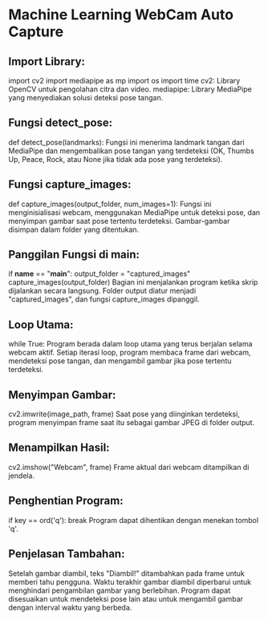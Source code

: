 # Machine Learning WebCam Auto Capture

## Import Library:
import cv2
import mediapipe as mp
import os
import time
cv2: Library OpenCV untuk pengolahan citra dan video.
mediapipe: Library MediaPipe yang menyediakan solusi deteksi pose tangan.

## Fungsi detect_pose:
def detect_pose(landmarks):
Fungsi ini menerima landmark tangan dari MediaPipe dan mengembalikan pose tangan yang terdeteksi (OK, Thumbs Up, Peace, Rock, atau None jika tidak ada pose yang terdeteksi).

## Fungsi capture_images:
def capture_images(output_folder, num_images=1):
Fungsi ini menginisialisasi webcam, menggunakan MediaPipe untuk deteksi pose, dan menyimpan gambar saat pose tertentu terdeteksi. Gambar-gambar disimpan dalam folder yang ditentukan.

## Panggilan Fungsi di __main__:
if __name__ == "__main__":
    output_folder = "captured_images"
    capture_images(output_folder)
Bagian ini menjalankan program ketika skrip dijalankan secara langsung. Folder output diatur menjadi "captured_images", dan fungsi capture_images dipanggil.

## Loop Utama:
while True:
Program berada dalam loop utama yang terus berjalan selama webcam aktif. Setiap iterasi loop, program membaca frame dari webcam, mendeteksi pose tangan, dan mengambil gambar jika pose tertentu terdeteksi.

## Menyimpan Gambar:
cv2.imwrite(image_path, frame)
Saat pose yang diinginkan terdeteksi, program menyimpan frame saat itu sebagai gambar JPEG di folder output.

## Menampilkan Hasil:
cv2.imshow("Webcam", frame)
Frame aktual dari webcam ditampilkan di jendela.

## Penghentian Program:
if key == ord('q'):
    break
Program dapat dihentikan dengan menekan tombol 'q'.

## Penjelasan Tambahan:
Setelah gambar diambil, teks "Diambil!" ditambahkan pada frame untuk memberi tahu pengguna.
Waktu terakhir gambar diambil diperbarui untuk menghindari pengambilan gambar yang berlebihan.
Program dapat disesuaikan untuk mendeteksi pose lain atau untuk mengambil gambar dengan interval waktu yang berbeda.
